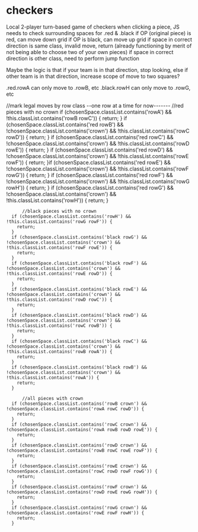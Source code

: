 # checkers
Local 2-player turn-based game of checkers
when clicking a piece, JS needs to check surrounding spaces for .red & .black
  if OP (original piece) is red, can move down grid
  if OP is black, can move up grid
if space in correct direction is same class, invalid move, return (already functioning by merit of not being able to choose two of your own pieces)
if space in correct direction is other class, need to perform jump function

Maybe the logic is that if your team is in that direction, stop looking, else if other team is in that direction, increase scope of move to two squares? 

.red.rowA can only move to .rowB, etc
.black.rowH can only move to .rowG, etc


//mark legal moves by row class --one row at a time for now-------
          //red pieces with no crown
       if (chosenSpace.classList.contains('rowA') && !this.classList.contains('rowB rowC')) {
        return;
      }
      if (chosenSpace.classList.contains('red rowB') && !chosenSpace.classList.contains('crown') && !this.classList.contains('rowC rowD')) {
        return;
      }
      if (chosenSpace.classList.contains('red rowC') && !chosenSpace.classList.contains('crown') && !this.classList.contains('rowD rowE')) {
        return;
      }
      if (chosenSpace.classList.contains('red rowD') && !chosenSpace.classList.contains('crown') && !this.classList.contains('rowE rowF')) {
        return;
      }if (chosenSpace.classList.contains('red rowE') && !chosenSpace.classList.contains('crown') && !this.classList.contains('rowF rowG')) {
        return;
      }
      if (chosenSpace.classList.contains('red rowF') && !chosenSpace.classList.contains('crown') && !this.classList.contains('rowG rowH')) {
        return;
      }
      if (chosenSpace.classList.contains('red rowG') && !chosenSpace.classList.contains('crown') && !this.classList.contains('rowH')) {
        return;
      }
      
          //black pieces with no crown
      if (chosenSpace.classList.contains('rowH') && !this.classList.contains('rowG rowF')) {
        return;
      }
      if (chosenSpace.classList.contains('black rowG') && !chosenSpace.classList.contains('crown') && !this.classList.contains('rowF rowE')) {
        return;
      }
      if (chosenSpace.classList.contains('black rowF') && !chosenSpace.classList.contains('crown') && !this.classList.contains('rowE rowD')) {
        return;
      }
      if (chosenSpace.classList.contains('black rowE') && !chosenSpace.classList.contains('crown') && !this.classList.contains('rowD rowC')) {
        return;
      }
      if (chosenSpace.classList.contains('black rowD') && !chosenSpace.classList.contains('crown') && !this.classList.contains('rowC rowB')) {
        return;
      }
      if (chosenSpace.classList.contains('black rowC') && !chosenSpace.classList.contains('crown') && !this.classList.contains('rowB rowA')) {
        return;
      }
      if (chosenSpace.classList.contains('black rowB') && !chosenSpace.classList.contains('crown') && !this.classList.contains('rowA')) {
        return;
      }
      
          //all pieces with crown
      if (chosenSpace.classList.contains('rowB crown') && !chosenSpace.classList.contains('rowA rowC rowD')) {
        return;
      }
      if (chosenSpace.classList.contains('rowC crown') && !chosenSpace.classList.contains('rowA rowB rowD rowE')) {
        return;
      }
      if (chosenSpace.classList.contains('rowD crown') && !chosenSpace.classList.contains('rowB rowC rowE rowF')) {
        return;
      }
      if (chosenSpace.classList.contains('rowE crown') && !chosenSpace.classList.contains('rowC rowD rowF rowG')) {
        return;
      }
      if (chosenSpace.classList.contains('rowF crown') && !chosenSpace.classList.contains('rowD rowE rowG rowH')) {
        return;
      }
      if (chosenSpace.classList.contains('rowG crown') && !chosenSpace.classList.contains('rowE rowF rowH')) {
        return;
      }